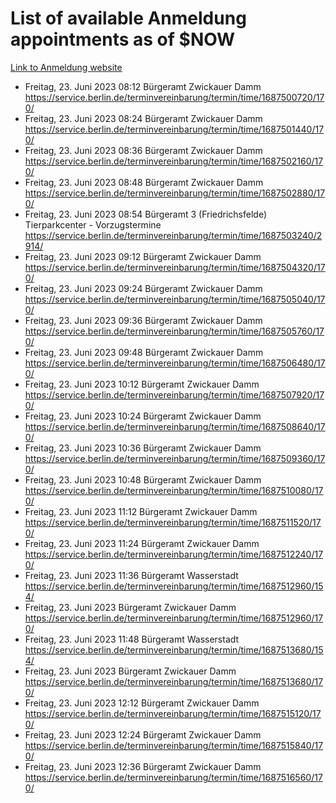 # List of available Anmeldung appointments as of $NOW
[Link to Anmeldung website](https://service.berlin.de/terminvereinbarung/termin/tag.php?termin=1&anliegen[]=120686&dienstleisterlist=122210,122217,327316,122219,327312,122227,327314,122231,327346,122243,327348,122254,122252,329742,122260,329745,122262,329748,122271,327278,122273,327274,122277,327276,330436,122280,327294,122282,327290,122284,327292,122291,327270,122285,327266,122286,327264,122296,327268,150230,329760,122297,327286,122294,327284,122312,329763,122314,329775,122304,327330,122311,327334,122309,327332,317869,122281,327352,122279,329772,122283,122276,327324,122274,327326,122267,329766,122246,327318,122251,327320,122257,327322,122208,327298,122226,327300&herkunft=http%3A%2F%2Fservice.berlin.de%2Fdienstleistung%2F120686%2F)
- Freitag, 23. Juni 2023 08:12 Bürgeramt Zwickauer Damm https://service.berlin.de/terminvereinbarung/termin/time/1687500720/170/
- Freitag, 23. Juni 2023 08:24 Bürgeramt Zwickauer Damm https://service.berlin.de/terminvereinbarung/termin/time/1687501440/170/
- Freitag, 23. Juni 2023 08:36 Bürgeramt Zwickauer Damm https://service.berlin.de/terminvereinbarung/termin/time/1687502160/170/
- Freitag, 23. Juni 2023 08:48 Bürgeramt Zwickauer Damm https://service.berlin.de/terminvereinbarung/termin/time/1687502880/170/
- Freitag, 23. Juni 2023 08:54 Bürgeramt 3 (Friedrichsfelde) Tierparkcenter - Vorzugstermine https://service.berlin.de/terminvereinbarung/termin/time/1687503240/2914/
- Freitag, 23. Juni 2023 09:12 Bürgeramt Zwickauer Damm https://service.berlin.de/terminvereinbarung/termin/time/1687504320/170/
- Freitag, 23. Juni 2023 09:24 Bürgeramt Zwickauer Damm https://service.berlin.de/terminvereinbarung/termin/time/1687505040/170/
- Freitag, 23. Juni 2023 09:36 Bürgeramt Zwickauer Damm https://service.berlin.de/terminvereinbarung/termin/time/1687505760/170/
- Freitag, 23. Juni 2023 09:48 Bürgeramt Zwickauer Damm https://service.berlin.de/terminvereinbarung/termin/time/1687506480/170/
- Freitag, 23. Juni 2023 10:12 Bürgeramt Zwickauer Damm https://service.berlin.de/terminvereinbarung/termin/time/1687507920/170/
- Freitag, 23. Juni 2023 10:24 Bürgeramt Zwickauer Damm https://service.berlin.de/terminvereinbarung/termin/time/1687508640/170/
- Freitag, 23. Juni 2023 10:36 Bürgeramt Zwickauer Damm https://service.berlin.de/terminvereinbarung/termin/time/1687509360/170/
- Freitag, 23. Juni 2023 10:48 Bürgeramt Zwickauer Damm https://service.berlin.de/terminvereinbarung/termin/time/1687510080/170/
- Freitag, 23. Juni 2023 11:12 Bürgeramt Zwickauer Damm https://service.berlin.de/terminvereinbarung/termin/time/1687511520/170/
- Freitag, 23. Juni 2023 11:24 Bürgeramt Zwickauer Damm https://service.berlin.de/terminvereinbarung/termin/time/1687512240/170/
- Freitag, 23. Juni 2023 11:36 Bürgeramt Wasserstadt https://service.berlin.de/terminvereinbarung/termin/time/1687512960/154/
- Freitag, 23. Juni 2023  Bürgeramt Zwickauer Damm https://service.berlin.de/terminvereinbarung/termin/time/1687512960/170/
- Freitag, 23. Juni 2023 11:48 Bürgeramt Wasserstadt https://service.berlin.de/terminvereinbarung/termin/time/1687513680/154/
- Freitag, 23. Juni 2023  Bürgeramt Zwickauer Damm https://service.berlin.de/terminvereinbarung/termin/time/1687513680/170/
- Freitag, 23. Juni 2023 12:12 Bürgeramt Zwickauer Damm https://service.berlin.de/terminvereinbarung/termin/time/1687515120/170/
- Freitag, 23. Juni 2023 12:24 Bürgeramt Zwickauer Damm https://service.berlin.de/terminvereinbarung/termin/time/1687515840/170/
- Freitag, 23. Juni 2023 12:36 Bürgeramt Zwickauer Damm https://service.berlin.de/terminvereinbarung/termin/time/1687516560/170/
